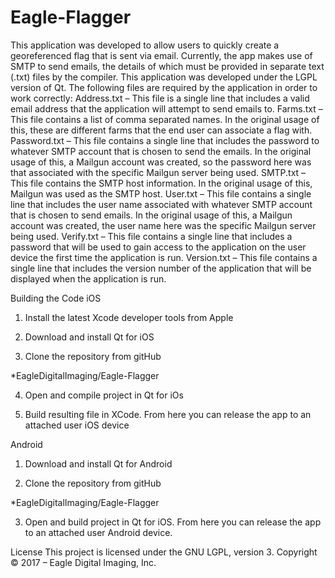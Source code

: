 # Eagle-Flagger

This application was developed to allow users to quickly create a georeferenced flag that is sent via email. Currently, the app makes use of SMTP to send emails, the details of which must be provided in separate text (.txt) files by the compiler. This application was developed under the LGPL version of Qt.
The following files are required by the application in order to work correctly:
Address.txt – This file is a single line that includes a valid email address that the application will attempt to send emails to.
Farms.txt – This file contains a list of comma separated names. In the original usage of this, these are different farms that the end user can associate a flag with.
Password.txt – This file contains a single line that includes the password to whatever SMTP account that is chosen to send the emails. In the original usage of this, a Mailgun account was created, so the password here was that associated with the specific Mailgun server being used.
SMTP.txt – This file contains the SMTP host information. In the original usage of this, Mailgun was used as the SMTP host.
User.txt – This file contains a single line that includes the user name associated with whatever SMTP account that is chosen to send emails. In the original usage of this, a Mailgun account was created, the user name here was the specific Mailgun server being used.
Verify.txt – This file contains a single line that includes a password that will be used to gain access to the application on the user device the first time the application is run.
Version.txt – This file contains a single line that includes the version number of the application that will be displayed when the application is run.

Building the Code
iOS
1.	Install the latest Xcode developer tools from Apple

2.	Download and install Qt for iOS

2.	Clone the repository from gitHub

*EagleDigitalImaging/Eagle-Flagger

4.	Open and compile project in Qt for iOs

5.	Build resulting file in XCode. From here you can release the app to an attached user iOS device


Android
1.	Download and install Qt for Android

2.	Clone the repository from gitHub

*EagleDigitalImaging/Eagle-Flagger

3.	Open and build project in Qt for iOS. From here you can release the app to an attached user Android device.

License
This project is licensed under the GNU LGPL, version 3.
Copyright © 2017 – Eagle Digital Imaging, Inc.
